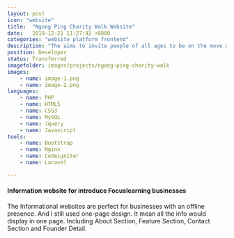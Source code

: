 ```yaml
---
layout: post
icon: "website"
title:  "Ngong Ping Charity Walk Website"
date:   2018-12-21 11:27:42 +0800
categories: "website platform frontend"
description: "The aims to invite people of all ages to be on the move whenever and wherever they like."
position: Developer
status: Transferred
imagefolder: images/projects/ngong-ping-charity-walk
images:
    - name: image-1.png
    - name: image-2.png
languages: 
    - name: PHP
    - name: HTML5
    - name: CSS3
    - name: MySQL
    - name: Jquery
    - name: Javascript
tools:
    - name: Bootstrap
    - name: Nginx
    - name: Codeigniter
    - name: Laravel

---
```

#### Information website for introduce Focuslearning businesses
The Informational websites are perfect for businesses with an offline presence. And I still used one-page design. It mean all the info would display in one page. Including About Section, Feature Section, Contact Section and Founder Detail.